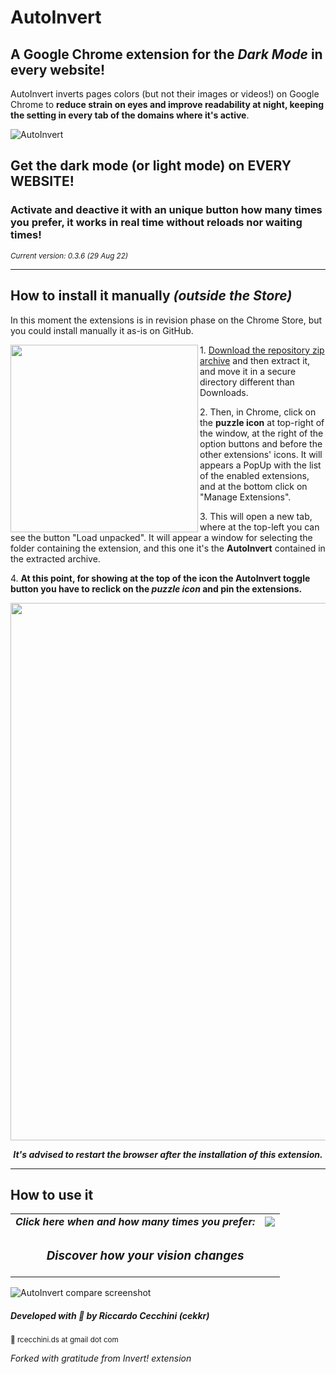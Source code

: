 # AutoInvert 
## A Google Chrome extension for the _Dark Mode_ in every website!

AutoInvert inverts pages colors (but not their images or videos!) on Google Chrome to **reduce strain on eyes and improve readability at night, keeping the setting in every tab of the domains where it's active**. 

![AutoInvert](https://i.ibb.co/ZK1SLJK/big-logo-cover-freestyle.png)

## Get the dark mode (or light mode) on EVERY WEBSITE!
### Activate and deactive it with an unique button how many times you prefer, it works in real time without reloads nor waiting times!

<sub><i>Current version: 0.3.6 (29 Aug 22)</i><sub>

<hr>

## How to install it manually <i>(outside the Store)</i>
In this moment the extensions is in revision phase on the Chrome Store, but you could install manually it as-is on GitHub. 

<img align="left" width="300" src="https://i.ibb.co/Mh0kDTK/how-to-pin.jpg">

1\. [Download the repository zip archive](https://github.com/cekkr/autoinvert-chrome/archive/refs/heads/main.zip) and then extract it, and move it in a secure directory different than Downloads. 

2\. Then, in Chrome, click on the <b>puzzle icon</b> at top-right of the window, at the right of the option buttons and before the other extensions' icons. 
It will appears a PopUp with the list of the enabled extensions, and at the bottom click on "Manage Extensions". 

3\. This will open a new tab, where at the top-left you can see the button "Load unpacked". It will appear a window for selecting the folder containing the extension, and this one it's the <b>AutoInvert</b> contained in the extracted archive. 

4\. <b>At this point, for showing at the top of the icon the AutoInvert toggle button you have to reclick on the <i>puzzle icon</i> and pin the extensions.</b>

<p align="center">
  <img align="center" width="860" src="https://i.ibb.co/cQj1ZN5/chrome-how-to-extension-developer.jpg">
</p>

<p align="center">
  <b><i>It's advised to restart the browser after the installation of this extension.</i></b>
</p>

<hr>

## How to use it
<table align="center">
  <tr>
    <td><i><b>Click here when and how many times you prefer:</b></i></td>
    <td vertical-align="middle"><img src="https://i.ibb.co/zhHW4kw/howuseit.png"/></td>
  </tr>
  <tr><td colspan="2" align="center"><h3><i>Discover how your vision changes</i></h3></td></tr>
</table>

![AutoInvert compare screenshot](https://i.ibb.co/zG0WrjN/wiki-en-rome-compare.jpg)

##### Developed with 🧡 by Riccardo Cecchini (cekkr) 
<sup>📧 rcecchini.ds at gmail dot com</sup>

*Forked with gratitude from Invert! extension*
